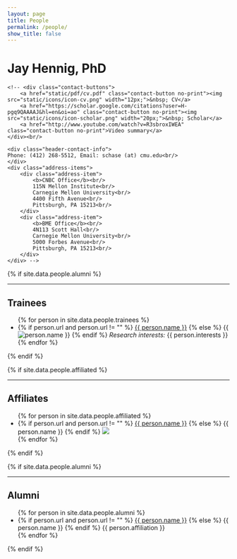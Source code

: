 ```yaml
---
layout: page
title: People
permalink: /people/
show_title: false
---
```


<div class="page-header">
	<!-- <img src="static/images/people/Chase.jpg" class="avatar no-print" itemprop="image"> -->
    <!-- <img src="static/images/people/Chase.jpg" class="avatar no-print" onmouseover="this.src='static/images/people/Chase2.jpg'" onmouseout="this.src='static/images/people/Chase.jpg'" itemprop="image" /> -->
	<h1 class="header-name" itemprop="name">Jay Hennig, PhD</h1>
	<!-- <div class="executive-summary" itemprop="description">
	Associate professor<br/>
	Neuroscience Institute and Biomedical Engineering, CMU
	</div> -->

	<!-- <div class="contact-buttons">
		<a href="static/pdf/cv.pdf" class="contact-button no-print"><img src="static/icons/icon-cv.png" width="12px;">&nbsp; CV</a>
		<a href="https://scholar.google.com/citations?user=H-pgq9QAAAAJ&hl=en&oi=ao" class="contact-button no-print"><img src="static/icons/icon-scholar.png" width="20px;">&nbsp; Scholar</a>
		<a href="http://www.youtube.com/watch?v=R3sbroxIWEA" class="contact-button no-print">Video summary</a>
	</div><br/>

	<div class="header-contact-info">
	Phone: (412) 268-5512, Email: schase (at) cmu.edu<br/>
	</div>
	<div class="address-items">
		<div class="address-item">
			<b>CNBC Office</b><br/>
			115N Mellon Institute<br/>
			Carnegie Mellon University<br/>
			4400 Fifth Avenue<br/>
			Pittsburgh, PA 15213<br/>
		</div>
		<div class="address-item">
			<b>BME Office</b><br/>
			4N113 Scott Hall<br/>
			Carnegie Mellon University<br/>
			5000 Forbes Avenue<br/>
			Pittsburgh, PA 15213<br/>
		</div>
	</div> -->
</div>

{% if site.data.people.alumni %}
<hr>
<h2>Trainees</h2>
<div class="resume-item">
	<ul class="person-item-list">
	{% for person in site.data.people.trainees %}
	  <li class="person-item">
	  	<span class="person-item-name">
		    {% if person.url and person.url != "" %}
		    	<a href="{{ person.url }}">{{ person.name }}</a>
		    {% else %}
		    	{{ person.name }}
		    {% endif %}
		</span>
	    <div style="float: left;">
	    	<img src="{{ person.image_path }}" class="person-item-img" onmouseover="this.src='{{ person.image_path_moustache }}'" onmouseout="this.src='{{ person.image_path }}'" />
	    </div>
	    <span class="person-item-interests"><i>Research interests:</i> {{ person.interests }}</span>
	    <div style="float: none; clear: both;"></div>
	  </li>
	{% endfor %}
	</ul>
</div>
{% endif %}

{% if site.data.people.affiliated %}
<hr>
<h2>Affiliates</h2>
<div class="resume-item">
	<ul class="person-item-list">
	{% for person in site.data.people.affiliated %}
	  <li class="person-item">
	  	<span class="person-item-name">
	    {% if person.url and person.url != "" %}
	    	<a href="{{ person.url }}">{{ person.name }}</a>
	    {% else %}
	    	{{ person.name }}
	    {% endif %}
		</span>
	    <img src="{{ person.image_path }}" class="person-item-img" onmouseover="this.src='{{ person.image_path_moustache }}'" onmouseout="this.src='{{ person.image_path }}'" />
	  </li>
	{% endfor %}
	</ul>
</div>
{% endif %}

{% if site.data.people.alumni %}
<hr>
<h2>Alumni</h2>
<div class="resume-item">
	<ul class="person-item-list">
	{% for person in site.data.people.alumni %}
	  <li class="person-item">
	  	<!-- <span class="person-item-name"> -->
	    {% if person.url and person.url != "" %}
	    	<a href="{{ person.url }}">{{ person.name }}</a>
	    {% else %}
	    	{{ person.name }}
	    {% endif %}
	    {{ person.affiliation }}
	    <!-- </span> -->
	  </li>
	{% endfor %}
	</ul>
</div>
{% endif %}
